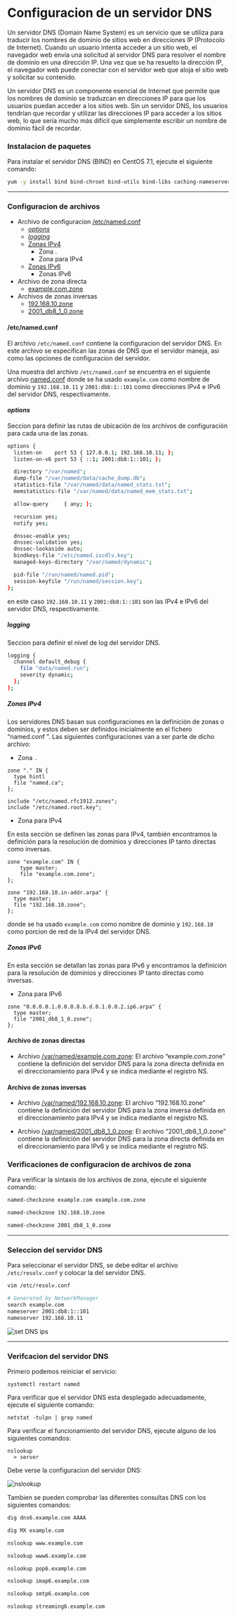# Configuracion de un servidor DNS

Un servidor DNS (Domain Name System) es un servicio que se utiliza para traducir los nombres de dominio de sitios web en direcciones IP (Protocolo de Internet). Cuando un usuario intenta acceder a un sitio web, el navegador web envía una solicitud al servidor DNS para resolver el nombre de dominio en una dirección IP. Una vez que se ha resuelto la dirección IP, el navegador web puede conectar con el servidor web que aloja el sitio web y solicitar su contenido.

Un servidor DNS es un componente esencial de Internet que permite que los nombres de dominio se traduzcan en direcciones IP para que los usuarios puedan acceder a los sitios web. Sin un servidor DNS, los usuarios tendrían que recordar y utilizar las direcciones IP para acceder a los sitios web, lo que sería mucho más difícil que simplemente escribir un nombre de dominio fácil de recordar.

### Instalacion de paquetes

Para instalar el servidor DNS (BIND) en CentOS 7.1, ejecute el siguiente comando:

```bash
yum -y install bind bind-chroot bind-utils bind-libs caching-nameserver
```

---

### Configuracion de archivos

- Archivo de configuracion [/etc/named.conf](#etcnamedconf)
  - [_options_](#options)
  - [_logging_](#logging)
  - [Zonas IPv4](#zonas-ipv4)
    - Zona .
    - Zona para IPv4
  - [Zonas IPv6](#zonas-ipv6)
    - Zonas IPv6
- Archivo de zona directa
  - [example.com.zone](#archivo-de-zonas-directas)
- Archivos de zonas inversas
  - [192.168.10.zone](#archivo-de-zonas-inversas)
  - [2001_db8_1_0.zone](#archivo-de-zonas-inversas)

#### /etc/named.conf

El archivo `/etc/named.conf` contiene la configuracion del servidor DNS. En este archivo se especifican las zonas de DNS que el servidor maneja, asi como las opciones de configuracion del servidor.

Una muestra del archivo `/etc/named.conf` se encuentra en el siguiente archivo [named.conf](named.conf) donde se ha usado `example.com` como nombre de dominio y `192.168.10.11` y `2001:db8:1::101` como direcciones IPv4 e IPv6 del servidor DNS, respectivamente.

#### _options_

Seccion para definir las rutas de ubicación de los archivos de configuración para cada
una de las zonas.

```bash
options {
  listen-on    port 53 { 127.0.0.1; 192.168.10.11; };
  listen-on-v6 port 53 { ::1; 2001:db8:1::101; };

  directory "/var/named";
  dump-file "/var/named/data/cache_dump.db";
  statistics-file "/var/named/data/named_stats.txt";
  memstatistics-file "/var/named/data/named_mem_stats.txt";

  allow-query     { any; };

  recursion yes;
  notify yes;

  dnssec-enable yes;
  dnssec-validation yes;
  dnssec-lookaside auto;
  bindkeys-file "/etc/named.iscdlv.key";
  managed-keys-directory "/var/named/dynamic";

  pid-file "/run/named/named.pid";
  session-keyfile "/run/named/session.key";
};
```

en este caso `192.168.10.11` y `2001:db8:1::101` son las IPv4 e IPv6 del servidor DNS, respectivamente.

##### logging

Seccion para definir el nivel de log del servidor DNS.

```bash
logging {
  channel default_debug {
    file "data/named.run";
    severity dynamic;
  };
};
```

##### Zonas IPv4

Los servidores DNS basan sus configuraciones en la definición de zonas o dominios, y estos deben ser definidos inicialmente en el fichero “named.conf ”. Las siguientes configuraciones van a ser parte de dicho archivo:

- Zona `.`

```
zone "." IN {
  type hintl
  file "named.ca";
};

include "/etc/named.rfc1912.zones";
include "/etc/named.root.key";
```

- Zona para IPv4

En esta sección se definen las zonas para IPv4, también encontramos la definición para la resolución de dominios y direcciones IP tanto directas como inversas.

```
zone "example.com" IN {
    type master;
    file "example.com.zone";
};

zone "192.168.10.in-addr.arpa" {
  type master;
  file "192.168.10.zone";
};
```

donde se ha usado `example.com` como nombre de dominio y `192.168.10` como porcion de red de la IPv4 del servidor DNS.

##### Zonas IPv6

En esta sección se detallan las zonas para IPv6 y encontramos la definición para la resolución de dominios y direcciones IP tanto directas como inversas.

- Zona para IPv6

```
zone "0.0.0.0.1.0.0.0.8.b.d.0.1.0.0.2.ip6.arpa" {
  type master;
  file "2001_db8_1_0.zone";
};
```

#### Archivo de zonas directas

- Archivo <a href="example.com.zone" target="_blank">/var/named/example.com.zone</a>: El archivo “example.com.zone” contiene la definición del servidor DNS para la zona directa definida en el direccionamiento para IPv4 y se indica mediante el registro NS.

#### Archivo de zonas inversas

- Archivo <a href="192.168.10.zone" target="_blank">/var/named/192.168.10.zone</a>: El archivo “192.168.10.zone” contiene la definición del servidor DNS para la zona inversa definida en el direccionamiento para IPv4 y se indica mediante el registro NS.

- Archivo <a href="2001_db8_1_0.zone" target="_blank">/var/named/2001_db8_1_0.zone</a>: El archivo “2001_db8_1_0.zone” contiene la definición del servidor DNS para la zona directa definida en el direccionamiento para IPv6 y se indica mediante el registro NS.

### Verificaciones de configuracion de archivos de zona

Para verificar la sintaxis de los archivos de zona, ejecute el siguiente comando:

```bash
named-checkzone example.com example.com.zone
```

```bash
named-checkzone 192.168.10.zone
```

```bash
named-checkzone 2001_db8_1_0.zone
```

---

### Seleccion del servidor DNS

Para seleccionar el servidor DNS, se debe editar el archivo `/etc/resolv.conf` y colocar la del servidor DNS.

```bash
vim /etc/resolv.conf
```

```bash
# Generated by NetworkManager
search example.com
nameserver 2001:db8:1::101
nameserver 192.168.10.11
```

![set DNS ips](../../images/set-dns-ip.png)

---

### Verifcacion del servidor DNS

Primero podemos reiniciar el servicio:

```
systemctl restart named
```

Para verificar que el servidor DNS esta desplegado adecuadamente, ejecute el siguiente comando:

```
netstat -tulpn | grep named
```

Para verificar el funcionamiento del servidor DNS, ejecute alguno de los siguientes comandos:

```
nslookup
  > server
```

Debe verse la configuracion del servidor DNS:

![nslookup](../../images/nslookup.png)

Tambien se pueden comprobar las diferentes consultas DNS con los siguientes comandos:

```bash
dig dns6.example.com AAAA
```

```bash
dig MX example.com
```

```bash
nslookup www.example.com
```

```bash
nslookup www6.example.com
```

```bash
nslookup pop6.example.com
```

```bash
nslookup imap6.example.com
```

```bash
nslookup smtp6.example.com
```

```bash
nslookup streaming6.example.com
```
